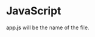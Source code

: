 # JavaScript

app.js will be the name of the file.

<script> can be the linking element for the js file.

primitive values are:
number: (1,2,3)
string: (Hello)
boolean: (true, false)

non-primitive values are:
let object = {thing: "it's a thing"}
let array = {1, 2, 3, 4, 5}
function example(){
    console.log('Hello, world!')
}

//number math and operators:
number++ means that it will add 1 to the number
number-- means that it will subtract 1 from the number
number += 5 //Note: will add 5 to the number (number = number + 5)
let sum = 2 + number will add 2 to the number

* = multiply
/ = divide
% = divides the number and then leaves the remainder (2%5= 1)

number == 5 //returns true or false
number === 5 //Forces a value  

> = greater than
< = less than
>= equal to or greater than
<= equal to or less than

//String Operators
string = '' "" ``
string += ' world' //Means string = string + ' world'
string = `Hello ${string2}` //this is interpolation


//bool operators
bool == true //are these equal?
bool != true //are these not equal?

&& = means "and" in a syntax
|| = means "or" in a syntax


objects are collections of data that are stored by a key or a value pair. 

//return means full stop

//within an array for ex:

= { 
    mick: (<- Mick right here is 'array item')
}

